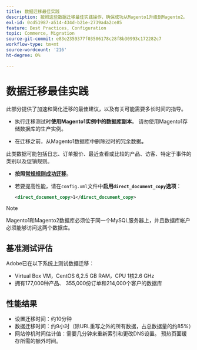 ```yaml
---
title: 数据迁移最佳实践
description: 按照这些数据迁移最佳实践操作，确保成功从Magento1升级到Magento2。
exl-id: 0cd51987-a514-434d-b21e-2739ada2ce85
feature: Best Practices, Configuration
topic: Commerce, Migration
source-git-commit: e83e2359377f03506178c28f8b30993c172282c7
workflow-type: tm+mt
source-wordcount: '216'
ht-degree: 0%

---
```


# 数据迁移最佳实践

此部分提供了加速和简化迁移的最佳建议，以及有关可能需要多长时间的指导。

* 执行迁移测试时&#x200B;**使用Magento1实例中的数据库副本**。 请勿使用Magento1存储数据库的生产实例。

* 在迁移之前，从Magento1数据库中删除过时的冗余数据&#x200B;**。**

此类数据可能包括日志、订单报价、最近查看或比较的产品、访客、特定于事件的类别以及促销规则。

* **按照[常规规则成功迁移](migrate-data/overview.md#migration-overview)**。

* 若要提高性能，请在`config.xml`文件中&#x200B;**启用`direct_document_copy`选项**：

  ```xml
  <direct_document_copy>1</direct_document_copy>
  ```

>[!NOTE]
>
>Magento1和Magento2数据库必须位于同一个MySQL服务器上，并且数据库帐户必须能够访问这两个数据库。

## 基准测试评估

Adobe已在以下系统上测试数据迁移：

* Virtual Box VM，CentOS 6,2.5 GB RAM，CPU 1核2.6 GHz
* 拥有177,000种产品、 355,000份订单和214,000个客户的数据库

## 性能结果

* 设置迁移时间：约10分钟
* 数据迁移时间：约9小时（除URL重写之外的所有数据，占总数据量的约85%）
* 网站停机时间估计值：需要几分钟来重新索引和更改DNS设置。 预热页面缓存所需的额外时间。
